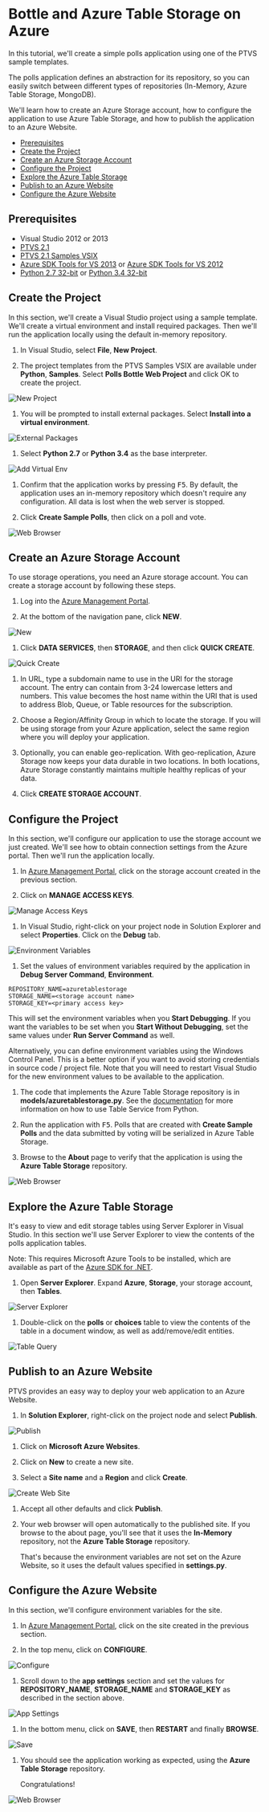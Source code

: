 Bottle and Azure Table Storage on Azure
=======================================

In this tutorial, we'll create a simple polls application using one of the 
PTVS sample templates.

The polls application defines an abstraction for its repository, so you can 
easily switch between different types of repositories (In-Memory, Azure Table 
Storage, MongoDB).

We'll learn how to create an Azure Storage account, how to configure the 
application to use Azure Table Storage, and how to publish the application to 
an Azure Website.

+ [Prerequisites](#prerequisites)
+ [Create the Project](#create-the-project)
+ [Create an Azure Storage Account](#create-an-azure-storage-account)
+ [Configure the Project](#configure-the-project)
+ [Explore the Azure Table Storage](#explore-the-azure-table-storage)
+ [Publish to an Azure Website](#publish-to-an-azure-website)
+ [Configure the Azure Website](#configure-the-azure-website)


## Prerequisites

 - Visual Studio 2012 or 2013
 - [PTVS 2.1](http://pytools.codeplex.com/releases)
 - [PTVS 2.1 Samples VSIX](http://pytools.codeplex.com/releases)
 - [Azure SDK Tools for VS 2013](http://go.microsoft.com/fwlink/p/?linkid=323510) or 
   [Azure SDK Tools for VS 2012](http://go.microsoft.com/fwlink/p/?linkid=323511)
 - [Python 2.7 32-bit](https://www.python.org/ftp/python/2.7.8/python-2.7.8.msi) or 
   [Python 3.4 32-bit](https://www.python.org/ftp/python/3.4.1/python-3.4.1.msi)


## Create the Project

In this section, we'll create a Visual Studio project using a sample template. 
We'll create a virtual environment and install required packages.  Then we'll 
run the application locally using the default in-memory repository.

1. In Visual Studio, select **File**, **New Project**.

1. The project templates from the PTVS Samples VSIX are available under 
   **Python**, **Samples**.  Select **Polls Bottle Web Project** and click OK 
   to create the project.

  ![New Project](Images/PollsBottleNewProject.png)

1. You will be prompted to install external packages.  Select **Install into a 
   virtual environment**.

  ![External Packages](Images/PollsBottleExternalPackages.png)

1. Select **Python 2.7** or **Python 3.4** as the base interpreter.

  ![Add Virtual Env](Images/PollsCommonAddVirtualEnv.png)

1. Confirm that the application works by pressing <kbd>F5</kbd>.  By default,
   the application uses an in-memory repository which doesn't require any 
   configuration.  All data is lost when the web server is stopped.

1. Click **Create Sample Polls**, then click on a poll and vote.

  ![Web Browser](Images/PollsBottleInMemoryBrowser.png)


## Create an Azure Storage Account

To use storage operations, you need an Azure storage account. You can create a 
storage account by following these steps.

1. Log into the [Azure Management Portal](https://manage.windowsazure.com).

1. At the bottom of the navigation pane, click **NEW**.

  ![New](Images/PollsCommonAzurePlusNew.png)

1. Click **DATA SERVICES**, then **STORAGE**, and then click **QUICK CREATE**.

  ![Quick Create](Images/PollsCommonAzureStorageCreate.png)

1. In URL, type a subdomain name to use in the URI for the storage account. 
   The entry can contain from 3-24 lowercase letters and numbers. This value 
   becomes the host name within the URI that is used to address Blob, Queue, 
   or Table resources for the subscription.

1. Choose a Region/Affinity Group in which to locate the storage. If you will 
   be using storage from your Azure application, select the same region where 
   you will deploy your application.

1. Optionally, you can enable geo-replication.  With geo-replication, Azure 
   Storage now keeps your data durable in two locations. In both locations, 
   Azure Storage constantly maintains multiple healthy replicas of your data.

1. Click **CREATE STORAGE ACCOUNT**.


## Configure the Project

In this section, we'll configure our application to use the storage account 
we just created.  We'll see how to obtain connection settings from the Azure 
portal.  Then we'll run the application locally.

1. In [Azure Management Portal](https://manage.windowsazure.com), click on the 
   storage account created in the previous section.

1. Click on **MANAGE ACCESS KEYS**.

  ![Manage Access Keys](Images/PollsCommonAzureTableStorageManageKeys.png)

1. In Visual Studio, right-click on your project node in Solution Explorer and 
   select **Properties**.  Click on the **Debug** tab.

  ![Environment Variables](Images/PollsBottleAzureTableStorageProjectDebugSettings.png)

1. Set the values of environment variables required by the application in 
   **Debug Server Command**, **Environment**.

  ```
  REPOSITORY_NAME=azuretablestorage
  STORAGE_NAME=<storage account name>
  STORAGE_KEY=<primary access key>
  ```

  This will set the environment variables when you **Start Debugging**.  If you 
  want the variables to be set when you **Start Without Debugging**, set the 
  same values under **Run Server Command** as well.

  Alternatively, you can define environment variables using the Windows Control 
  Panel.  This is a better option if you want to avoid storing credentials in 
  source code / project file.  Note that you will need to restart Visual Studio 
  for the new environment values to be available to the application.

1. The code that implements the Azure Table Storage repository is in 
   **models/azuretablestorage.py**.  See the 
   [documentation](http://azure.microsoft.com/en-us/documentation/articles/storage-python-how-to-use-table-storage/) 
   for more information on how to use Table Service from Python.

1. Run the application with <kbd>F5</kbd>.  Polls that are created with 
   **Create Sample Polls** and the data submitted by voting will be serialized 
   in Azure Table Storage.

1. Browse to the **About** page to verify that the application is using the 
   **Azure Table Storage** repository.

  ![Web Browser](Images/PollsBottleAzureTableStorageAbout.png)


## Explore the Azure Table Storage

It's easy to view and edit storage tables using Server Explorer in Visual 
Studio.  In this section we'll use Server Explorer to view the contents of the 
polls application tables.

Note: This requires Microsoft Azure Tools to be installed, which are available 
as part of the [Azure SDK for .NET](http://azure.microsoft.com/en-us/downloads/).

1. Open **Server Explorer**.  Expand **Azure**, **Storage**, your storage account, then **Tables**.

  ![Server Explorer](Images/PollsCommonServerExplorer.png)

1. Double-click on the **polls** or **choices** table to view the contents 
   of the table in a document window, as well as add/remove/edit entities.

  ![Table Query](Images/PollsCommonServerExplorerTable.png)


## Publish to an Azure Website

PTVS provides an easy way to deploy your web application to an Azure Website.

1. In **Solution Explorer**, right-click on the project node and select 
   **Publish**.

  ![Publish](Images/PollsCommonPublishWebSiteDialog.png)

1. Click on **Microsoft Azure Websites**.

1. Click on **New** to create a new site.

1. Select a **Site name** and a **Region** and click **Create**.

  ![Create Web Site](Images/PollsCommonCreateWebSite.png)

1. Accept all other defaults and click **Publish**.

1. Your web browser will open automatically to the published site.  If you 
   browse to the about page, you'll see that it uses the **In-Memory** repository, 
   not the **Azure Table Storage** repository.

   That's because the environment variables are not set on the Azure Website, 
   so it uses the default values specified in **settings.py**.


## Configure the Azure Website

In this section, we'll configure environment variables for the site.

1. In [Azure Management Portal](https://manage.windowsazure.com), click on the 
   site created in the previous section.

1. In the top menu, click on **CONFIGURE**.

  ![Configure](Images/PollsCommonWebSiteTopMenu.png)

1. Scroll down to the **app settings** section and set the values for 
   **REPOSITORY_NAME**, **STORAGE_NAME** and **STORAGE_KEY** as described in 
   the section above.

  ![App Settings](Images/PollsCommonWebSiteConfigureSettingsTableStorage.png)

1. In the bottom menu, click on **SAVE**, then **RESTART** and finally 
   **BROWSE**.

  ![Save](Images/PollsCommonWebSiteConfigureBottomMenu.png)

1. You should see the application working as expected, using the **Azure Table 
   Storage** repository.

   Congratulations!

  ![Web Browser](Images/PollsBottleAzureBrowser.png)
